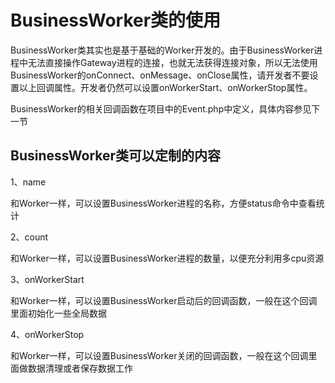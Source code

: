# BusinessWorker类的使用
BusinessWorker类其实也是基于基础的Worker开发的。由于BusinessWorker进程中无法直接操作Gateway进程的连接，也就无法获得连接对象，所以无法使用BusinessWorker的onConnect、onMessage、onClose属性，请开发者不要设置以上回调属性。开发者仍然可以设置onWorkerStart、onWorkerStop属性。

BusinessWorker的相关回调函数在项目中的Event.php中定义，具体内容参见下一节

## BusinessWorker类可以定制的内容

1、name

和Worker一样，可以设置BusinessWorker进程的名称，方便status命令中查看统计

2、count

和Worker一样，可以设置BusinessWorker进程的数量，以便充分利用多cpu资源

3、onWorkerStart

和Worker一样，可以设置BusinessWorker启动后的回调函数，一般在这个回调里面初始化一些全局数据

4、onWorkerStop

和Worker一样，可以设置BusinessWorker关闭的回调函数，一般在这个回调里面做数据清理或者保存数据工作


